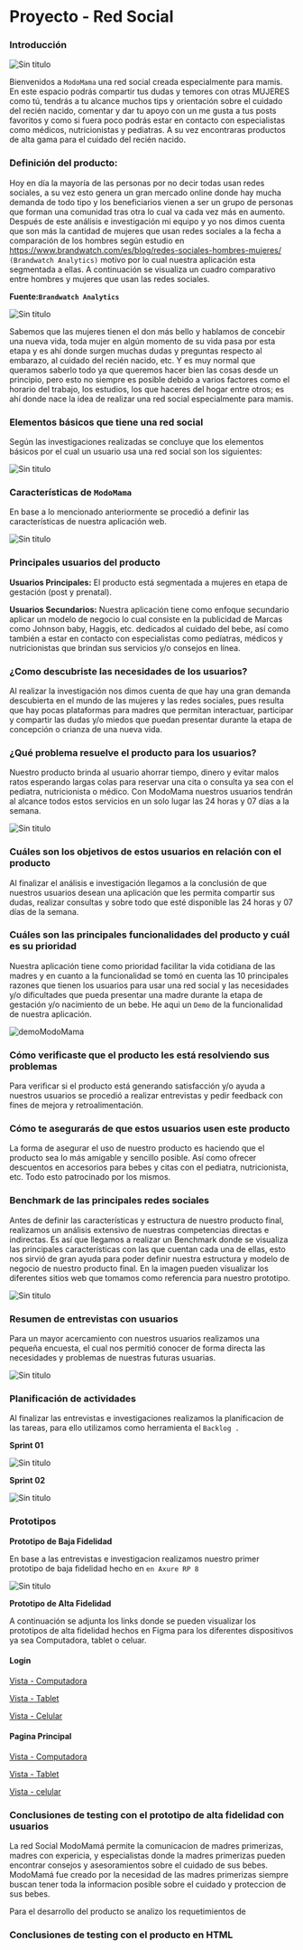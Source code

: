 ﻿# Proyecto - Red Social
### Introducción
![Sin titulo](src/img/logoReadme.png)

Bienvenidos a `ModoMama` una red social creada especialmente para mamis. En este espacio podrás compartir tus dudas y temores con otras MUJERES como tú, tendrás a tu alcance muchos tips y orientación sobre el cuidado del recién nacido, comentar y dar tu apoyo con un me gusta a tus posts favoritos y como si fuera poco podrás estar en contacto con especialistas como médicos, nutricionistas y pediatras. A su vez encontraras productos de alta gama para el cuidado del recién nacido. 

###  Definición del producto:

Hoy en día la mayoría de las personas por no decir todas usan redes sociales, a su vez esto genera un gran mercado online donde hay mucha demanda de todo tipo y los beneficiarios vienen a ser un grupo de personas que forman una comunidad tras otra lo cual va cada vez más en aumento.
Después de este análisis e investigación mi equipo y yo nos dimos cuenta que son más la cantidad de mujeres que usan redes sociales a la fecha  a comparación de los hombres según estudio en https://www.brandwatch.com/es/blog/redes-sociales-hombres-mujeres/  `(Brandwatch Analytics)` motivo por lo cual nuestra aplicación esta segmentada a ellas. A continuación se visualiza un cuadro comparativo entre hombres y mujeres que usan las redes sociales.

**Fuente:`Brandwatch Analytics`**

![Sin titulo](src/img/graficoEstudio.PNG)

Sabemos que las mujeres tienen el don más bello y hablamos de concebir una nueva vida, toda mujer en algún momento de su vida pasa por esta etapa y es ahí donde surgen muchas dudas y preguntas respecto al embarazo, al cuidado del recién nacido, etc. Y es muy normal que queramos saberlo todo ya que queremos hacer bien las cosas desde un principio, pero esto no siempre es posible debido a varios factores como el horario del trabajo, los estudios, los que haceres del hogar entre otros; es ahí donde nace la idea de realizar una red social especialmente para mamis. 

###  Elementos básicos que tiene una red social
Según las investigaciones realizadas se concluye que los elementos básicos por el cual un usuario usa una red social son los siguientes:  

![Sin titulo](src/img/caractRedSocial.PNG)

###  Características de `ModoMama`

En base a lo mencionado anteriormente se procedió a definir las características de nuestra aplicación web.

![Sin titulo](src/img/CaractModoMama_01.PNG)


###  Principales usuarios del producto
**Usuarios Principales:** El producto está segmentada a mujeres en etapa de gestación (post y prenatal).

**Usuarios Secundarios:** Nuestra aplicación tiene como enfoque secundario aplicar un modelo de negocio lo cual consiste en la publicidad de Marcas como Johnson baby, Haggis, etc. dedicados al cuidado del bebe, así como también a estar en contacto con especialistas como pedíatras, médicos y nutricionistas que brindan sus servicios y/o consejos en línea.

### ¿Como descubriste las necesidades de los usuarios?
Al realizar la investigación nos dimos cuenta de que hay una gran demanda descubierta en el mundo de las mujeres y las redes sociales, pues resulta que hay pocas plataformas para madres que permitan interactuar, participar y compartir las dudas y/o miedos que puedan presentar durante la etapa de concepción o crianza de una nueva vida.


### ¿Qué problema resuelve el producto para los usuarios?
Nuestro producto brinda al usuario ahorrar tiempo, dinero y evitar malos ratos esperando largas colas para reservar una cita o consulta ya sea con el pediatra, nutricionista o médico.  Con ModoMama nuestros usuarios tendrán al alcance todos estos servicios en un solo lugar las 24 horas y 07 días a la semana.

![Sin titulo](src/img/timeMoney.png)

### Cuáles son los objetivos de estos usuarios en relación con el producto
Al finalizar el análisis e investigación llegamos a la conclusión de que nuestros usuarios desean una aplicación que les permita compartir sus dudas, realizar consultas y sobre todo que esté disponible las 24 horas y 07 días de la semana.

### Cuáles son las principales funcionalidades del producto y cuál es su prioridad

Nuestra aplicación tiene como prioridad facilitar la vida cotidiana de las madres y en cuanto a la funcionalidad se tomó en cuenta las 10 principales razones que tienen los usuarios para usar una red social y las necesidades y/o dificultades que pueda presentar una madre durante la etapa de gestación y/o nacimiento de un bebe. He aqui un `Demo` de la funcionalidad de nuestra aplicación.

![demoModoMama](src/img/Mi-película.gif)

### Cómo verificaste que el producto les está resolviendo sus problemas

Para verificar si el producto está generando satisfacción y/o ayuda a nuestros usuarios se procedió a realizar entrevistas y pedir feedback con fines de mejora y retroalimentación.

### Cómo te asegurarás de que estos usuarios usen este producto
La forma de asegurar el uso de nuestro producto es haciendo que el producto sea lo más amigable y sencillo posible. Así como ofrecer descuentos en accesorios para bebes y citas con el pediatra, nutricionista, etc. Todo esto patrocinado por los mismos.


###  Benchmark de las principales redes sociales
Antes de definir las características y estructura de nuestro producto final, realizamos un análisis extensivo de nuestras competencias directas e indirectas.
Es así que llegamos a realizar un Benchmark donde se visualiza las principales características con las que cuentan cada una de ellas, esto nos sirvió de gran ayuda para poder definir nuestra estructura y modelo de negocio de nuestro producto final. 
En la imagen pueden visualizar los diferentes sitios web que tomamos como referencia para nuestro prototipo.

![Sin titulo](src/img/benchmark.PNG)

###  Resumen de entrevistas con usuarios
Para un mayor acercamiento con nuestros usuarios realizamos una pequeña encuesta, el cual nos permitió conocer de forma directa las necesidades y problemas de nuestras futuras usuarias. 

![Sin titulo](src/img/formularioEntrevista.PNG)

### Planificación de actividades
Al finalizar las entrevistas e investigaciones realizamos la planificacion de las tareas, para ello utilizamos como herramienta el `Backlog .`

**Sprint 01**

![Sin titulo](src/img/sprint-01.jpg)

**Sprint 02**

![Sin titulo](src/img/sprint-02.jpg)

###  Prototipos

**Prototipo de Baja Fidelidad**

 En base a las entrevistas e investigacion realizamos nuestro primer prototipo de baja fidelidad hecho en `en Axure RP 8`

![Sin titulo](src/img/bajaFidelidad.PNG)

**Prototipo de Alta Fidelidad**

A continuación se adjunta los links donde se pueden visualizar los prototipos de alta fidelidad hechos en Figma para los diferentes dispositivos ya sea Computadora, tablet o celuar.

#### Login
[Vista - Computadora](https://www.figma.com/file/gyFN3dm2XIxMLAHPC1qtKY/material-kit-free-(Copy)?node-id=0%3A880 "View - Desktop")

[Vista - Tablet](https://www.figma.com/file/gyFN3dm2XIxMLAHPC1qtKY/material-kit-free-(Copy)?node-id=0%3A1258 "View - Tablet")

[Vista - Celular](https://www.figma.com/file/gyFN3dm2XIxMLAHPC1qtKY/material-kit-free-(Copy)?node-id=0%3A1472 "View - Mobile")

#### Pagina Principal
[Vista - Computadora](https://www.figma.com/file/gyFN3dm2XIxMLAHPC1qtKY/material-kit-free-(Copy)?node-id=0%3A1030 "View - Desktop")

[Vista - Tablet](https://www.figma.com/file/gyFN3dm2XIxMLAHPC1qtKY/material-kit-free-(Copy)?node-id=0%3A1095 "View - Tablet")

[Vista - celular](https://www.figma.com/file/gyFN3dm2XIxMLAHPC1qtKY/material-kit-free-(Copy)?node-id=0%3A1313 "View - Mobile")

### Conclusiones de testing con el prototipo de alta fidelidad con usuarios
La red Social ModoMamá permite la comunicacion de madres primerizas, madres con expericia, y especialistas donde la madres primerizas pueden encontrar consejos y asesoramientos  sobre el cuidado de sus bebes. ModoMamá fue creado por la necesidad de las madres primerizas siempre buscan tener toda la informacion posible sobre el cuidado y proteccion de sus bebes. 

Para el desarrollo del producto se analizo los requetimientos de 


### Conclusiones de testing con el producto en HTML